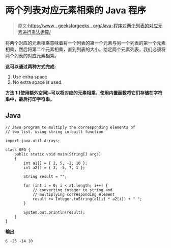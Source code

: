 # 两个列表对应元素相乘的 Java 程序

> 原文:[https://www . geeksforgeeks . org/Java-程序对两个列表的对应元素进行乘法运算/](https://www.geeksforgeeks.org/java-program-to-multiply-corresponding-elements-of-two-lists/)

将两个对应的元素相乘意味着将一个列表的第一个元素与另一个列表的第一个元素相乘，然后将第二个元素相乘，直到列表的大小。给定两个元素列表，我们必须将两个列表的对应元素相乘。

**这可以通过两种方式完成:**

1.  Use extra space
2.  No extra space is used.

**方法 1:(使用额外空间)–**可以将对应的元素相乘，使用内置函数**将它们存储在字符串中，最后打印字符串。**

## **Java**

```
// Java program to multiply the corresponding elements of
// two list. using string in-built function

import java.util.Arrays;

class GFG {
    public static void main(String[] args)
    {
        int a1[] = { 2, 5, -2, 10 };
        int a2[] = { 3, -5, 7, 1 };

        String result = "";

        for (int i = 0; i < a1.length; i++) {
            // converting integer to string and
            // multiplying corresponding element
            result += Integer.toString(a1[i] * a2[i]) + " ";
        }

        System.out.println(result);
    }
}
```

****输出****

```
6 -25 -14 10
```